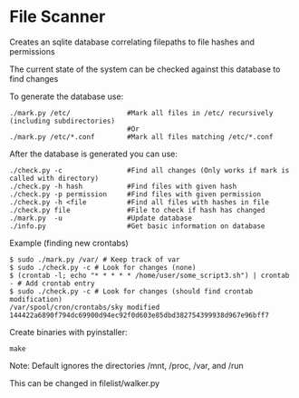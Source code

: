 # File Scanner

Creates an sqlite database correlating filepaths to file hashes and permissions

The current state of the system can be checked against this database to find changes

To generate the database use:
```
./mark.py /etc/              #Mark all files in /etc/ recursively (including subdirectories)
                             #Or
./mark.py /etc/*.conf        #Mark all files matching /etc/*.conf
```

After the database is generated you can use:
```
./check.py -c                #Find all changes (Only works if mark is called with directory)
./check.py -h hash           #Find files with given hash
./check.py -p permission     #Find files with given permission
./check.py -h <file          #Find all files with hashes in file
./check.py file              #File to check if hash has changed
./mark.py  -u                #Update database
./info.py                    #Get basic information on database
```

Example (finding new crontabs)
```
$ sudo ./mark.py /var/ # Keep track of var
$ sudo ./check.py -c # Look for changes (none)
$ (crontab -l; echo "* * * * * /home/user/some_script3.sh") | crontab - # Add crontab entry
$ sudo ./check.py -c # Look for changes (should find crontab modification)
/var/spool/cron/crontabs/sky modified 144422a6890f794dc69900d94ec92f0d603e85dbd382754399938d967e96bff7
```

Create binaries with pyinstaller:
```
make
``` 

Note: Default ignores the directories /mnt, /proc, /var, and /run

This can be changed in filelist/walker.py
